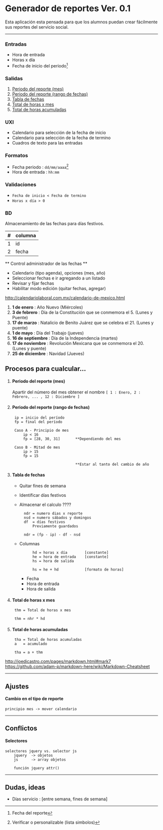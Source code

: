 # Generador de reportes Ver. 0.1

Esta aplicación esta pensada para que los alumnos puedan crear fácilmente sus reportes del servicio social.

***

### Entradas 

* Hora de entrada
* Horas x día
* Fecha de inicio del periodo[^1]

[^1]: Fecha del reporte

### Salidas

1. [Periodo del reporte (mes)](#periodo-del-reporte-mes)
1. [Periodo del reporte (rango de fechas)](#periodo-del-reporte-rango-de-fechas)
1. [Tabla de fechas](#tabla-de-fechas)
1. [Total de horas x mes](#total-de-horas-x-mes)
1. [Total de horas acumuladas](#total-de-horas-acumuladas)

### UXI

* Calendario para selección de la fecha de inicio
* Calendario para selección de la fecha de termino
* Cuadros de texto para las entradas

### Formatos

* Fecha periodo : `dd/mm/aaaa`[^2]
* Hora de entrada : `hh:mm`

[^2]: Verificar o personalizable (lista simbolos)

### Validaciones


* `Fecha de inicio < Fecha de termino`
* `Horas x día > 0` 

### BD

Almacenamiento de las fechas para días festivos.

\# | columna
--- | ---
1 | id 
2 | fecha

** Control administrador de las fechas **

* Calendario (tipo agenda), opciones (mes, año)
* Seleccionar fechas e ir agregando a un listado
* Revisar y fijar fechas
* Habilitar modo edición (quitar fechas, agregar)

http://calendariolaboral.com.mx/calendario-de-mexico.html

1.	**1 de enero**			: Año Nuevo (Miércoles)
1.	**3 de febrero**		: Día de la Constitución que se conmemora el 5. (Lunes y Puente)
1.	**17 de marzo**			: Natalicio de Benito Juárez que se celebra el 21. (Lunes y puente)
1.	**1 de mayo**			: Día del Trabajo (jueves)
1.	**16 de septiembre**	: Día de la Independencia (martes)
1.	**17 de noviembre**		: Revolución Mexicana que se conmemora el 20. (Lunes y puente)
1.	**25 de diciembre**		: Navidad (Jueves)

## Procesos para cualcular...

1. #### Periodo del reporte (mes)

	Apartir del número del mes obtener el nombre 
	`[ 1 : Enero, 2 : Febrero, ... , 12 : Diciembre ]`

1. #### Periodo del reporte (rango de fechas)
	
		ip = inicio del período
		fp = final del período

		Caso A - Principio de mes
			ip < 16 
			fp = [28, 30, 31] 		**Dependiendo del mes

		Caso B - Mitad de mes
			ip > 15
			fp = 15

									**Estar al tanto del cambio de año


1. #### Tabla de fechas

	* Quitar fines de semana
	* Identificar días festivos
	* Almacenar el calculo ????



			ndr = numero dias x reporte
			nsd = numero sábados y domingos
			df 	= días festivos
				Previamente guardados

			ndr = (fp - ip) - df - nsd
		

	* Columnas


				hd = horas x día 		[constante]
				he = hora de entrada 	[constante]
				hs = hora de salida

				hs = he + hd 			[formato de horas]


		* Fecha
		* Hora de entrada
		* Hora de salida

1. #### Total de horas x mes

		thm = Total de horas x mes
		
		thm = nhr * hd	

1. #### Total de horas acumuladas

		tha = Total de horas acumuladas
		a   = acumulado

		tha = a + thm


http://joedicastro.com/pages/markdown.html#mark7
https://github.com/adam-p/markdown-here/wiki/Markdown-Cheatsheet


***

## Ajustes

#### Cambio en el tipo de reporte

	principio mes -> mover calendario

***

## Conflictos

#### Selectores

	selectores jquery vs. selector js 
		jquery 	-> objetos
		js 		-> array objetos

		función jquery attr()

***

## Dudas, ideas

* Días servicio : [entre semana, fines de semana]